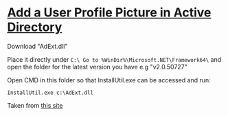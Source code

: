 # [Add a User Profile Picture in Active Directory](https://scribbleghost.net/wp-admin/post.php?post=624&action=edit)

Download "AdExt.dll"

Place it directly under `C:\ Go to %WinDir%\Microsoft.NET\Framework64\` and open the folder for the latest version you have e.g "v2.0.50727"

Open CMD in this folder so that InstallUtil.exe can be accessed and run:

```
InstallUtil.exe c:\AdExt.dll
```

Taken from [this site](https://farisnt.blogspot.com/2013/11/add-user-profile-picture-in-active.html)
